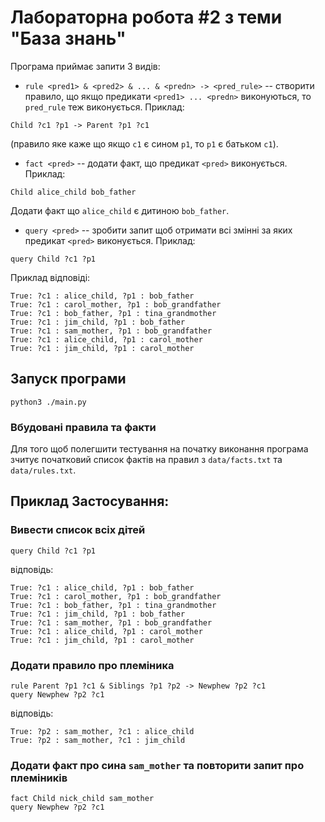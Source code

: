 # Лабораторна робота #2 з теми "База знань" 

Програма приймає запити 3 видів:
- `rule <pred1> & <pred2> & ... & <predn> -> <pred_rule>` -- створити правило, що якщо предикати `<pred1> ... <predn>` виконуються, то `pred_rule` теж виконується. Приклад:

```
Child ?c1 ?p1 -> Parent ?p1 ?c1
```

(правило яке каже що якщо `c1` є сином `p1`, то `p1` є батьком `c1`).

- `fact <pred>` -- додати факт, що предикат `<pred>` виконується. Приклад:

```
Child alice_child bob_father
```

Додати факт що `alice_child` є дитиною `bob_father`.

- `query <pred>` -- зробити запит щоб отримати всі змінні за яких предикат `<pred>` виконується. Приклад:

```
query Child ?c1 ?p1
```

Приклад відповіді:

```
True: ?c1 : alice_child, ?p1 : bob_father
True: ?c1 : carol_mother, ?p1 : bob_grandfather
True: ?c1 : bob_father, ?p1 : tina_grandmother
True: ?c1 : jim_child, ?p1 : bob_father
True: ?c1 : sam_mother, ?p1 : bob_grandfather
True: ?c1 : alice_child, ?p1 : carol_mother
True: ?c1 : jim_child, ?p1 : carol_mother
```

## Запуск програми

```
python3 ./main.py
```

### Вбудовані правила та факти

Для того щоб полегшити тестування на початку виконання програма зчитує початковий список фактів на правил з `data/facts.txt` та `data/rules.txt`. 

## Приклад Застосування:

### Вивести список всіх дітей

```
query Child ?c1 ?p1
```

відповідь:

```
True: ?c1 : alice_child, ?p1 : bob_father
True: ?c1 : carol_mother, ?p1 : bob_grandfather
True: ?c1 : bob_father, ?p1 : tina_grandmother
True: ?c1 : jim_child, ?p1 : bob_father
True: ?c1 : sam_mother, ?p1 : bob_grandfather
True: ?c1 : alice_child, ?p1 : carol_mother
True: ?c1 : jim_child, ?p1 : carol_mother
```

### Додати правило про племіника

```
rule Parent ?p1 ?c1 & Siblings ?p1 ?p2 -> Newphew ?p2 ?c1
query Newphew ?p2 ?c1
```

відповідь:

```
True: ?p2 : sam_mother, ?c1 : alice_child
True: ?p2 : sam_mother, ?c1 : jim_child
```

### Додати факт про сина `sam_mother` та повторити запит про племіників

```
fact Child nick_child sam_mother
query Newphew ?p2 ?c1
```
